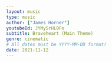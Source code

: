 ```yaml
---
layout: music
type: music
author: ["James Horner"]
youtubeId: JYMySrHL0Fo
subtitle: Braveheart (Main Theme)
genre: cinematic
# All dates must be YYYY-MM-DD format!
date: 2021-11-12
---
```

